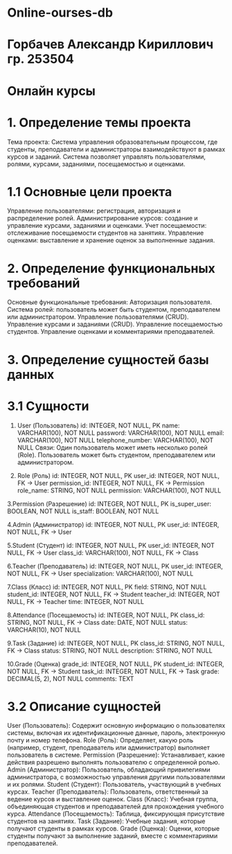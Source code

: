 # Online-ourses-db
# Горбачев Александр Кириллович гр. 253504
# Онлайн курсы
# 1. Определение темы проекта
Тема проекта: Система управления образовательным процессом, где студенты, преподаватели и администраторы взаимодействуют в рамках курсов и заданий. Система позволяет управлять пользователями, ролями, курсами, заданиями, посещаемостью и оценками.
# 1.1 Основные цели проекта
Управление пользователями: регистрация, авторизация и распределение ролей.
Администрирование курсов: создание и управление курсами, заданиями и оценками.
Учет посещаемости: отслеживание посещаемости студентов на занятиях.
Управление оценками: выставление и хранение оценок за выполненные задания.
# 2. Определение функциональных требований
Основные функциональные требования:
Авторизация пользователя.
Система ролей: пользователь может быть студентом, преподавателем или администратором.
Управление пользователями (CRUD).
Управление курсами и заданиями (CRUD).
Управление посещаемостью студентов.
Управление оценками и комментариями преподавателей.
# 3. Определение сущностей базы данных
# 3.1 Сущности
1. User (Пользователь)
id: INTEGER, NOT NULL, PK
name: VARCHAR(100), NOT NULL
password: VARCHAR(100), NOT NULL
email: VARCHAR(100), NOT NULL
telephone_number: VARCHAR(100), NOT NULL
Связи:
Один пользователь может иметь несколько ролей (Role).
Пользователь может быть студентом, преподавателем или администратором.

2. Role (Роль)
id: INTEGER, NOT NULL, PK
user_id: INTEGER, NOT NULL, FK -> User
permission_id: INTEGER, NOT NULL, FK -> Permission
role_name: STRING, NOT NULL
permission: VARCHAR(100), NOT NULL

3.Permission (Разрешение)
id: INTEGER, NOT NULL, PK
is_super_user: BOOLEAN, NOT NULL
is_staff: BOOLEAN, NOT NULL

4.Admin (Администратор)
id: INTEGER, NOT NULL, PK
user_id: INTEGER, NOT NULL, FK -> User

5.Student (Студент)
id: INTEGER, NOT NULL, PK
user_id: INTEGER, NOT NULL, FK -> User
class_id: VARCHAR(100), NOT NULL, FK -> Class

6.Teacher (Преподаватель)
id: INTEGER, NOT NULL, PK
user_id: INTEGER, NOT NULL, FK -> User
specialization: VARCHAR(100), NOT NULL

7.Class (Класс)
id: INTEGER, NOT NULL, PK
field: STRING, NOT NULL
student_id: INTEGER, NOT NULL, FK -> Student
teacher_id: INTEGER, NOT NULL, FK -> Teacher
time: INTEGER, NOT NULL

8.Attendance (Посещаемость)
id: INTEGER, NOT NULL, PK
class_id: STRING, NOT NULL, FK -> Class
date: DATE, NOT NULL
status: VARCHAR(10), NOT NULL

9.Task (Задание)
id: INTEGER, NOT NULL, PK
class_id: STRING, NOT NULL, FK -> Class
status: STRING, NOT NULL
description: STRING, NOT NULL

10.Grade (Оценка)
grade_id: INTEGER, NOT NULL, PK
student_id: INTEGER, NOT NULL, FK -> Student
task_id: INTEGER, NOT NULL, FK -> Task
grade: DECIMAL(5, 2), NOT NULL
comments: TEXT
# 3.2 Описание сущностей
User (Пользователь): Содержит основную информацию о пользователях системы, включая их идентификационные данные, пароль, электронную почту и номер телефона.
Role (Роль): Определяет, какую роль (например, студент, преподаватель или администратор) выполняет пользователь в системе.
Permission (Разрешение): Устанавливает, какие действия разрешено выполнять пользователю с определенной ролью.
Admin (Администратор): Пользователь, обладающий привилегиями администратора, с возможностью управления другими пользователями и их ролями.
Student (Студент): Пользователь, участвующий в учебных курсах.
Teacher (Преподаватель): Пользователь, ответственный за ведение курсов и выставление оценок.
Class (Класс): Учебная группа, объединяющая студентов и преподавателей для прохождения учебного курса.
Attendance (Посещаемость): Таблица, фиксирующая присутствие студентов на занятиях.
Task (Задание): Учебные задания, которые получают студенты в рамках курсов.
Grade (Оценка): Оценки, которые студенты получают за выполнение заданий, вместе с комментариями преподавателей.
